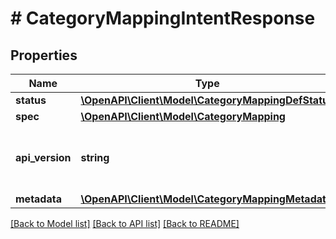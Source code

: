 # # CategoryMappingIntentResponse

## Properties

Name | Type | Description | Notes
------------ | ------------- | ------------- | -------------
**status** | [**\OpenAPI\Client\Model\CategoryMappingDefStatus**](CategoryMappingDefStatus.md) |  | [optional]
**spec** | [**\OpenAPI\Client\Model\CategoryMapping**](CategoryMapping.md) |  | [optional]
**api_version** | **string** | API Version of the Nutanix v3 API framework. | [default to '3.1.0']
**metadata** | [**\OpenAPI\Client\Model\CategoryMappingMetadata**](CategoryMappingMetadata.md) |  |

[[Back to Model list]](../../README.md#models) [[Back to API list]](../../README.md#endpoints) [[Back to README]](../../README.md)
